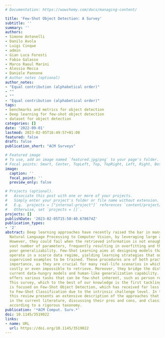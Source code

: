 ```yaml
---
# Documentation: https://wowchemy.com/docs/managing-content/

title: 'Few-Shot Object Detection: A Survey'
subtitle: ''
summary: ''
authors:
- Simone Antonelli
- Danilo Avola
- Luigi Cinque
- admin
- Gian Luca Foresti
- Fabio Galasso
- Marco Raoul Marini
- Alessio Mecca
- Daniele Pannone
# Author notes (optional)
author_notes:
- "Equal contribution (alphabetical order)"
- ""
- ""
- "Equal contribution (alphabetical order)"
tags:
- benchmarks and metrics for object detection
- Deep learning for few-shot object detection
- dataset for object detection
categories: []
date: '2022-09-01'
lastmod: 2023-02-05T16:49:57+01:00
featured: false
draft: false
publication_short: "ACM Surveys"

# Featured image
# To use, add an image named `featured.jpg/png` to your page's folder.
# Focal points: Smart, Center, TopLeft, Top, TopRight, Left, Right, BottomLeft, Bottom, BottomRight.
image:
  caption: ''
  focal_point: ''
  preview_only: false

# Projects (optional).
#   Associate this post with one or more of your projects.
#   Simply enter your project's folder or file name without extension.
#   E.g. `projects = ["internal-project"]` references `content/project/deep-learning/index.md`.
#   Otherwise, set `projects = []`.
projects: []
publishDate: '2023-02-05T15:50:40.678674Z'
publication_types:
- '2'
abstract: Deep learning approaches have recently raised the bar in many fields, from
  Natural Language Processing to Computer Vision, by leveraging large amounts of data.
  However, they could fail when the retrieved information is not enough to fit the
  vast number of parameters, frequently resulting in overfitting and therefore in
  poor generalizability. Few-Shot Learning aims at designing models that can effectively
  operate in a scarce data regime, yielding learning strategies that only need few
  supervised examples to be trained. These procedures are of both practical and theoretical
  importance, as they are crucial for many real-life scenarios in which data is either
  costly or even impossible to retrieve. Moreover, they bridge the distance between
  current data-hungry models and human-like generalization capability. Computer vision
  offers various tasks that can be few-shot inherent, such as person re-identification.
  This survey, which to the best of our knowledge is the first tackling this problem,
  is focused on Few-Shot Object Detection, which has received far less attention compared
  to Few-Shot Classification due to the intrinsic challenge level. In this regard,
  this review presents an extensive description of the approaches that have been tested
  in the current literature, discussing their pros and cons, and classifying them
  according to a rigorous taxonomy.
publication: '*ACM Comput. Surv.*'
doi: 10.1145/3519022
links:
- name: URL
  url: https://doi.org/10.1145/3519022
---
```

